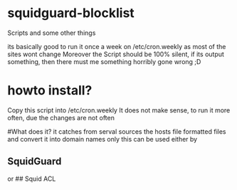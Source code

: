# squidguard-blocklist
Scripts and some other things


its basically good to run it once a week on /etc/cron.weekly as most of the sites wont change
Moreover the Script should be 100% silent, if its output something, then there must me something horribly gone wrong ;D



# howto install?
Copy this script into /etc/cron.weekly
It does not make sense, to run it more often, due the changes are not often


#What does it?
it catches from serval sources the hosts file formatted files and convert it into domain names only
this can be used either by 

## SquidGuard
<text missing for this moment>
or
## Squid ACL
<text missing for this moment>
